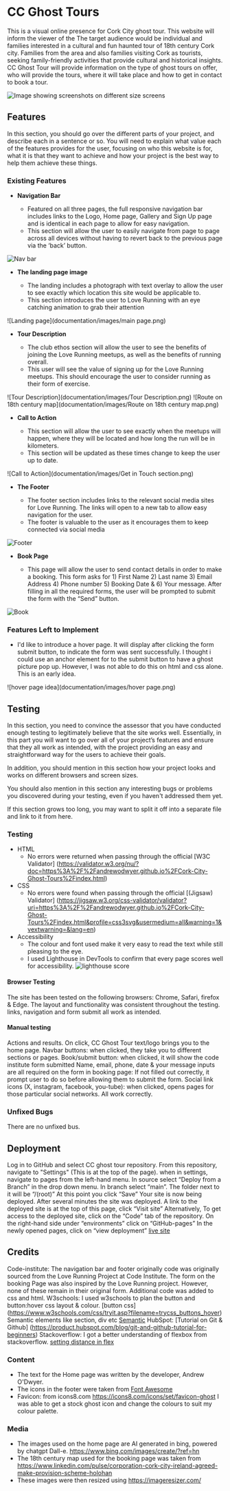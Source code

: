# CC Ghost Tours

This is a visual online presence for Cork City ghost tour. This website will inform the viewer of the 
The target audience would be individual and families interested in a cultural and fun haunted tour of 18th century Cork city. Families from the area and also families visiting Cork as tourists, seeking family-friendly activities that provide cultural and historical insights.
CC Ghost Tour will provide information on the type of ghost tours on offer, who will provide the tours, where it will take place and how to get in contact to book a tour. 

![Image showing screenshots on different size screens](documentation/images/am-i-responsive.png)

## Features 


In this section, you should go over the different parts of your project, and describe each in a sentence or so. You will need to explain what value each of the features provides for the user, focusing on who this website is for, what it is that they want to achieve and how your project is the best way to help them achieve these things.

### Existing Features

- __Navigation Bar__

  - Featured on all three pages, the full responsive navigation bar includes links to the Logo, Home page, Gallery and Sign Up page and is identical in each page to allow for easy navigation.
  - This section will allow the user to easily navigate from page to page across all devices without having to revert back to the previous page via the ‘back’ button. 

![Nav bar](documentation/images/header.png)

- __The landing page image__

  - The landing includes a photograph with text overlay to allow the user to see exactly which location this site would be applicable to. 
  - This section introduces the user to Love Running with an eye catching animation to grab their attention

![Landing page](documentation/images/main page.png)

- __Tour Description__

  - The club ethos section will allow the user to see the benefits of joining the Love Running meetups, as well as the benefits of running overall. 
  - This user will see the value of signing up for the Love Running meetups. This should encourage the user to consider running as their form of exercise. 

![Tour Description](documentation/images/Tour Description.png)
![Route on 18th century map](documentation/images/Route on 18th century map.png)

- __Call to Action__

  - This section will allow the user to see exactly when the meetups will happen, where they will be located and how long the run will be in kilometers. 
  - This section will be updated as these times change to keep the user up to date. 

![Call to Action](documentation/images/Get in Touch section.png)

- __The Footer__ 

  - The footer section includes links to the relevant social media sites for Love Running. The links will open to a new tab to allow easy navigation for the user. 
  - The footer is valuable to the user as it encourages them to keep connected via social media

![Footer](documentation/images/footer.png)


- __Book Page__

  - This page will allow the user to send contact details in order to make a booking. This form asks for 1) First Name 2) Last name 3) Email Address 4) Phone number 5) Booking Date & 6) Your message. After filling in all the required forms, the user will be prompted to submit the form with the “Send” button.

![Book](documentation/images/Form.png)

### Features Left to Implement

- I'd like to introduce a hover page. It will display after clicking the form submit button, to indicate the form was sent successfully.
I thought i could use an anchor element for to the submit button to have a ghost picture pop up. However, I was not able to do this on html and css alone. This is an early idea.

![hover page idea](documentation/images/hover page.png)

## Testing 

In this section, you need to convince the assessor that you have conducted enough testing to legitimately believe that the site works well. Essentially, in this part you will want to go over all of your project’s features and ensure that they all work as intended, with the project providing an easy and straightforward way for the users to achieve their goals.

In addition, you should mention in this section how your project looks and works on different browsers and screen sizes.

You should also mention in this section any interesting bugs or problems you discovered during your testing, even if you haven't addressed them yet.

If this section grows too long, you may want to split it off into a separate file and link to it from here.


### Testing 

- HTML
  - No errors were returned when passing through the official [W3C Validator] (https://validator.w3.org/nu/?doc=https%3A%2F%2Fandrewodwyer.github.io%2FCork-City-Ghost-Tours%2Findex.html)
- CSS
  - No errors were found when passing through the official [(Jigsaw) Validator] (https://jigsaw.w3.org/css-validator/validator?uri=https%3A%2F%2Fandrewodwyer.github.io%2FCork-City-Ghost-Tours%2Findex.html&profile=css3svg&usermedium=all&warning=1&vextwarning=&lang=en)
- Accessibility
  - The colour and font used make it very easy to read the text while still pleasing to the eye.
  - I used Lighthouse in DevTools to confirm that every page scores well for accessibility.
![lighthouse score](documentation/images/lighthouse-score.png)

#### Browser Testing

The site has been tested on the following browsers: Chrome, Safari, firefox & Edge. The layout and functionality was consistent throughout the testing. links, navigation and form submit all work as intended.

#### Manual testing

Actions and results. 
On click, CC Ghost Tour text/logo brings you to the home page.
Navbar buttons: when clicked, they take you to different sections or pages. 
Book/submit button: when clicked, it will show the code institute form submitted
Name, email, phone, date & your message inputs are all required on the form in booking page: If not filled out correctly, it prompt user to do so before allowing them to submit the form. 
Social link icons (X, instagram, facebook, you-tube): when clicked, opens pages for those particular social networks.
All work correctly.

### Unfixed Bugs

There are no unfixed bus.

## Deployment

Log in to GitHub and select CC ghost tour repository.
From this repository, navigate to "Settings" (This is at the top of the page).
when in settings, navigate to pages from the left-hand menu.
In source select “Deploy from a Branch” in the drop down menu.
In branch select “main”. The folder next to it will be “/(root)”
At this point you click “Save”
Your site is now being deployed.
After several minutes the site was deployed.
A link to the deployed site is at the top of this page, click “Visit site”
Alternatively, To get access to the deployed site, click on the “Code” tab of the repository.
On the right-hand side under “environments” click on “GitHub-pages”
In the newly opened pages, click on “view deployment”
[live site](https://andrewodwyer.github.io/Cork-City-Ghost-Tours/)


## Credits 

Code-institute:
The navigation bar and footer originally code was originally sourced from the Love Running Project at Code Institute. The form on the booking Page was also inspired by the Love Running project. However, none of these remain in their original form. Additional code was added to css and html.
W3schools: 
I used w3schools to plan the button and button:hover css layout & colour.
[button css] (https://www.w3schools.com/css/tryit.asp?filename=trycss_buttons_hover)
Semantic elements like section, div etc
[Semantic](https://www.w3schools.com/html/html5_semantic_elements.asp)
HubSpot:
[Tutorial on Git & Github] (https://product.hubspot.com/blog/git-and-github-tutorial-for-beginners)
Stackoverflow:
I got a better understanding of flexbox from stackoverflow.
[setting distance in flex](https://stackoverflow.com/questions/20626685/how-do-i-set-distance-between-flexbox-items)



### Content 

- The text for the Home page was written by the developer, Andrew O'Dwyer.
- The icons in the footer were taken from [Font Awesome](https://fontawesome.com/)
- Favicon: from icons8.com https://icons8.com/icons/set/favicon-ghost I was able to get a stock ghost icon and change the colours to suit my colour palette.


### Media

- The images used on the home page are AI generated in bing, powered by chatgpt Dall-e. https://www.bing.com/images/create/?ref=hn
- The 18th century map used for the booking page was taken from https://www.linkedin.com/pulse/corporation-cork-city-ireland-agreed-make-provision-scheme-holohan
- These images were then resized using https://imageresizer.com/



[def]: assets/images/ghost_tour_cork_skeleton.jpeg
[def2]: assets/images/ghost_tour_cork_skeleton.jpeg